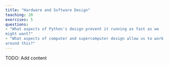 ```yaml
---
title: "Hardware and Software Design"
teaching: 20
exercises: 5
questions:
- "What aspects of Python's design prevent it running as fast as we
might want?"
- "What aspects of computer and supercomputer design allow us to work
around this?"
---
```


TODO: Add content
